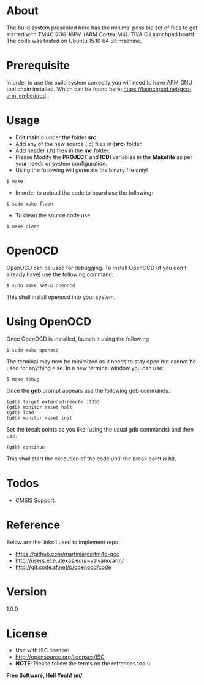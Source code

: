 # About

The build system presented here has the minimal possible set of files to get started with TM4C123GH6PM (ARM Cortex M4). TIVA C Launchpad board. The code was tested on Ubuntu 15.10 64 Bit machine.

# Prerequisite
In order to use the build system correctly you will need to have ARM GNU tool chain installed. Which can be found here: https://launchpad.net/gcc-arm-embedded .

# Usage
- Edit **main.c** under the folder **src**.
- Add any of the new source (.c) files in (**src**) folder.
- Add header (.h) files in the **inc** folder.
- Please Modify the **PROJECT** and **ICDI** variables in the **Makefile** as per your needs or system configuration.
- Using the following will generate the binary file only!
```
$ make
```
- In order to upload the code to board use the following:
```
$ sudo make flash
```
- To clean the source code use:
```
$ make clean
```

# OpenOCD
OpenOCD can be used for debugging. To install OpenOCD (if you don't already have) use the following command:
```
$ sudo make setup_openocd
```
This shall install openocd into your system.

# Using OpenOCD
Once OpenOCD is installed, launch it using the following
```
$ sudo make openocd
```
The terminal may now be minimized as it needs to stay open but cannot be used for anything else.
In a new terminal window you can use:
```
$ make debug
```

Once the **gdb** prompt appears use the following gdb commands.
```
(gdb) target extended-remote :3333
(gdb) monitor reset halt
(gdb) load
(gdb) monitor reset init
```
Set the break points as you like (using the usual gdb commands) and then use:
```
(gdb) continue
```
This shall start the execution of the code until the break point is hit.

# Todos
 - CMSIS Support.

# Reference
Below are the links I used to implement repo.
- https://github.com/martinjaros/tm4c-gcc
- http://users.ece.utexas.edu/~valvano/arm/
- http://git.code.sf.net/p/openocd/code

# Version
1.0.0

# License
- Use with ISC license:
- http://opensource.org/licenses/ISC
- **NOTE**: Please follow the terms on the refrences too :)

**Free Software, Hell Yeah! \m/**
